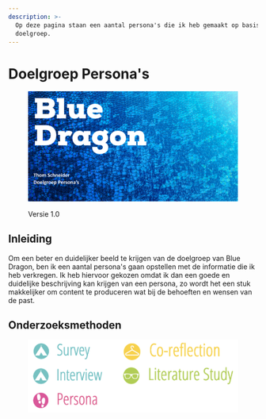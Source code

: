 ```yaml
---
description: >-
  Op deze pagina staan een aantal persona's die ik heb gemaakt op basis van de
  doelgroep.
---
```


# Doelgroep Persona's

<figure><img src="../.gitbook/assets/vakdoelgroeppersona.png" alt=""><figcaption><p>Versie 1.0</p></figcaption></figure>

## Inleiding

Om een beter en duidelijker beeld te krijgen van de doelgroep van Blue Dragon, ben ik een aantal persona's gaan opstellen met de informatie die ik heb verkregen. Ik heb hiervoor gekozen omdat ik dan een goede en duidelijke beschrijving kan krijgen van een persona, zo wordt het een stuk makkelijker om content te produceren wat bij de behoeften en wensen van de past.

## Onderzoeksmethoden

<figure><img src="../.gitbook/assets/cmdmethodsdoelgroep.png" alt=""><figcaption></figcaption></figure>
